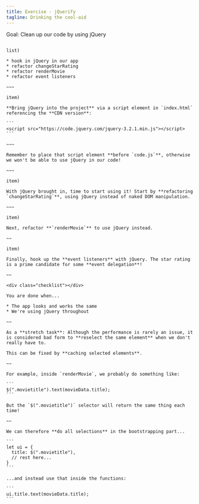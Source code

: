 ```yaml
---
title: Exercise - jQuerify
tagline: Drinking the cool-aid
---
```


<div class="goal"></div>

Goal: Clean up our code by using jQuery

~~~~

list)

* hook in jQuery in our app
* refactor changeStarRating
* refactor renderMovie
* refactor event listeners

~~~

item)

**Bring jQuery into the project** via a script element in `index.html` referencing the **CDN version**:

```
<script src="https://code.jquery.com/jquery-3.2.1.min.js"></script>
```

~~~

Remember to place that script element **before `code.js`**, otherwise we won't be able to use jQuery in our code!

~~~

item)

With jQuery brought in, time to start using it! Start by **refactoring `changeStarRating`**, using jQuery instead of naked DOM manipulation.

~~~

item)

Next, refactor **`renderMovie`** to use jQuery instead.

~~

item)

Finally, hook up the **event listeners** with jQuery. The star rating is a prime candidate for some **event delegation**!

~~

<div class="checklist"></div>

You are done when...

* The app looks and works the same
* We're using jQuery throughout

~~

As a **stretch task**: Although the performance is rarely an issue, it is considered bad form to **reselect the same element** when we don't really have to.

This can be fixed by **caching selected elements**.

~~

For example, inside `renderMovie`, we probably do something like:

```
$(".movietitle").text(movieData.title);
```

But the `$(".movietitle")` selector will return the same thing each time!

~~

We can therefore **do all selections** in the bootstrapping part...

```
let ui = {
  title: $(".movietitle"),
  // rest here...
}
```

...and instead use that inside the functions:

```
ui.title.text(movieData.title);
```
